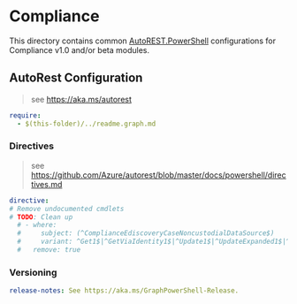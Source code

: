 # Compliance

This directory contains common [AutoREST.PowerShell](https://github.com/Azure/autorest.powershell) configurations for Compliance v1.0 and/or beta modules.

## AutoRest Configuration

> see <https://aka.ms/autorest>

``` yaml
require:
  - $(this-folder)/../readme.graph.md
```

### Directives

> see https://github.com/Azure/autorest/blob/master/docs/powershell/directives.md

``` yaml
directive:
# Remove undocumented cmdlets
# TODO: Clean up
  # - where:
  #     subject: (^ComplianceEdiscoveryCaseNoncustodialDataSource$)
  #     variant: ^Get1$|^GetViaIdentity1$|^Update1$|^UpdateExpanded1$|^UpdateViaIdentity1$|^UpdateViaIdentityExpanded1$|^Delete1$|^DeleteViaIdentity1|Get3$|^GetViaIdentity3$|^Update3$|^UpdateExpanded3$|^UpdateViaIdentity3$|^UpdateViaIdentityExpanded3$|^Delete3$|^DeleteViaIdentity3$
  #   remove: true
```

### Versioning

``` yaml
release-notes: See https://aka.ms/GraphPowerShell-Release.
```
